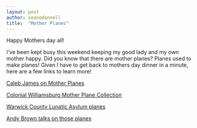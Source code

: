 ```yaml
---
layout: post
author: seanodonnell
title:  "Mother Planes"
---
```


Happy Mothers day all! 

I've been kept busy this weekend keeping my good lady and my own mother happy. Did you know that there are mother planes? Planes used to make planes! Given I have to get back to mothers day dinner in a minute, here are a few links to learn more!

[Caleb James on Mother Planes](https://kapeldesigns.blogspot.com/2015/05/what-is-mother-plane.html) 

[Colonial Williamsburg Mother Plane Collection](https://woodandshop.com/williamsburg-mother-planes-tour/)

[Warwick County Lunatic Asylum planes](https://davidbarronfurniture.blogspot.com/2014/03/wonderful-old-moulding-planes.html)

[Andy Brown talks on those planes](https://www.youtube.com/watch?v=2CyLDj0bfSg)


